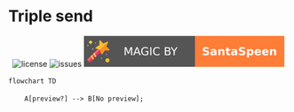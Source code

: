 # Triple send

<p align="center">
    <img src="https://img.shields.io/github/license/SantaSpeen/Triple-send?style=for-the-badge" alt="license" title="license: MIT">
    <img src="https://img.shields.io/github/issues/SantaSpeen/Triple-send?style=for-the-badge" alt="issues">
    <img src="./assets/magic_logo.svg" alt="magic">
    <br/>

```mermaid
flowchart TD

    A[preview?] --> B[No preview];
    
```

</p>

[//]: # (    <img src="./assets/preview.png" alt="preview">)
